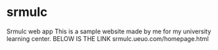 # srmulc
Srmulc  web app
This is a sample website made by me for my university learning center.
BELOW IS THE LINK
srmulc.ueuo.com/homepage.html
